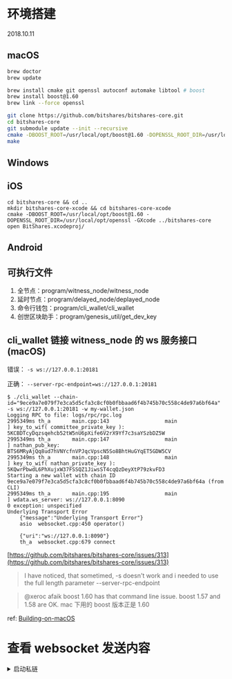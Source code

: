 # 环境搭建

2018.10.11

## macOS

```bash
brew doctor
brew update

brew install cmake git openssl autoconf automake libtool # boost
brew install boost@1.60
brew link --force openssl

git clone https://github.com/bitshares/bitshares-core.git
cd bitshares-core
git submodule update --init --recursive
cmake -DBOOST_ROOT=/usr/local/opt/boost@1.60 -DOPENSSL_ROOT_DIR=/usr/local/opt/openssl -DCMAKE_BUILD_TYPE=Release .
make
```

## Windows

## iOS
```
cd bitshares-core && cd .. 
mkdir bitshares-core-xcode && cd bitshares-core-xcode
cmake -DBOOST_ROOT=/usr/local/opt/boost@1.60 -DOPENSSL_ROOT_DIR=/usr/local/opt/openssl -GXcode ../bitshares-core
open BitShares.xcodeproj/
```

## Android

## 可执行文件

1. 全节点：program/witness_node/witness_node
2. 延时节点：program/delayed_node/deplayed_node
3. 命令行钱包：program/cli_wallet/cli_wallet
4. 创世区块助手：program/genesis_util/get_dev_key

## cli_wallet 链接 witness_node 的 ws 服务接口 (macOS)

错误： `-s ws://127.0.0.1:20181`

正确： `--server-rpc-endpoint=ws://127.0.0.1:20181`

```
$ ./cli_wallet --chain-id="9ece9a7e079f7e3ca5d5cfa3c8cf0b0fbbaad6f4b745b70c558c4de97a6bf64a" -s ws://127.0.0.1:20181 -w my-wallet.json
Logging RPC to file: logs/rpc/rpc.log
2995349ms th_a       main.cpp:143                  main                 ] key_to_wif( committee_private_key ): 5KCBDTcyDqzsqehcb52tW5nU6pXife6V2rX9Yf7c3saYSzbDZ5W
2995349ms th_a       main.cpp:147                  main                 ] nathan_pub_key: BTS6MRyAjQq8ud7hVNYcfnVPJqcVpscN5So8BhtHuGYqET5GDW5CV
2995349ms th_a       main.cpp:148                  main                 ] key_to_wif( nathan_private_key ): 5KQwrPbwdL6PhXujxW37FSSQZ1JiwsST4cqQzDeyXtP79zkvFD3
Starting a new wallet with chain ID 9ece9a7e079f7e3ca5d5cfa3c8cf0b0fbbaad6f4b745b70c558c4de97a6bf64a (from CLI)
2995349ms th_a       main.cpp:195                  main                 ] wdata.ws_server: ws://127.0.0.1:8090
0 exception: unspecified
Underlying Transport Error
    {"message":"Underlying Transport Error"}
    asio  websocket.cpp:450 operator()

    {"uri":"ws://127.0.0.1:8090"}
    th_a  websocket.cpp:679 connect
```

[https://github.com/bitshares/bitshares-core/issues/313](https://github.com/bitshares/bitshares-core/issues/313)

> I have noticed, that sometimed, -s doesn't work and i needed to use the full length parameter --server-rpc-endpoint

> @xeroc afaik boost 1.60 has that command line issue. boost 1.57 and 1.58 are OK.
  mac 下用的 boost 版本正是 1.60

ref: [Building-on-macOS](https://github.com/bitshares/bitshares-core/wiki/Building-on-OS-X)

# 查看 websocket 发送内容

<details>
<summary>启动私链</summary>

```
~/repos/bitshares-core-xcode/programs/
./witness_node --genesis-json genesis.json --enable-stale-production
```

</details/

<details>
<summary>bitshare-ws</summary>

修改 websocket_api.cpp send_** 函数：

```log
unlocked >>> import_key nathan "5KQwrPbwdL6PhXujxW37FSSQZ1JiwsST4cqQzDeyXtP79zkvFD3"
XXXX:{"id":8,"method":"call","params":[2,"lookup_account_names",[["nathan"]]]}

unlocked >>> upgrade_account nathan true
XXXX:{"id":9,"method":"call","params":[2,"lookup_account_names",[["nathan"]]]}
XXXX:{"id":10,"method":"call","params":[2,"get_global_properties",[]]}
XXXX:{"id":11,"method":"call","params":[2,"get_potential_signatures",[{"ref_block_num":0,"ref_block_prefix":0,"expiration":"1970-01-01T00:00:00","operations":[[8,{"fee":{"amount":1000000000,"asset_id":"1.3.0"},"account_to_upgrade":"1.2.17","upgrade_to_lifetime_member":true,"extensions":[]}]],"extensions":[],"signatures":[]}]]}
XXXX:{"id":12,"method":"call","params":[2,"get_required_signatures",[{"ref_block_num":0,"ref_block_prefix":0,"expiration":"1970-01-01T00:00:00","operations":[[8,{"fee":{"amount":1000000000,"asset_id":"1.3.0"},"account_to_upgrade":"1.2.17","upgrade_to_lifetime_member":true,"extensions":[]}]],"extensions":[],"signatures":[]},["BTS6MRyAjQq8ud7hVNYcfnVPJqcVpscN5So8BhtHuGYqET5GDW5CV"]]]}
XXXX:{"id":13,"method":"call","params":[2,"get_dynamic_global_properties",[]]}
XXXX:{"id":14,"method":"call","params":[3,"broadcast_transaction",[{"ref_block_num":0,"ref_block_prefix":0,"expiration":"2018-11-06T15:59:30","operations":[[8,{"fee":{"amount":1000000000,"asset_id":"1.3.0"},"account_to_upgrade":"1.2.17","upgrade_to_lifetime_member":true,"extensions":[]}]],"extensions":[],"signatures":["1f6b872d028fa1b8a6668f5e091c3d2dbba3b8d8a737b886e8750fb233f19835d044b9b406eb4c33c524b6eaa4b820db4fe8a7b9084b7dc1efd9e59e8b51e6c88a"]}]]}
```
</details>


<details>
<summary>调试接口</summary>
    
选择 cli_wallet -> Edit Scheme -> Run -> Arguments

增加两行 
-w
wallet.json

把 `genesis.json` & `wallet.json` 拷贝到 `~/repos/bitshares-core-xcode/programs/cli_wallet/Debug`
</details>
